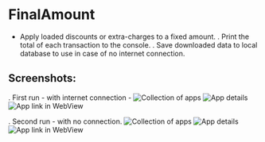 # FinalAmount


* Apply loaded discounts or extra-charges to a fixed amount.
. Print the total of each transaction to the console.
. Save downloaded data to local database to use in case of no internet connection.



## Screenshots:

. First run - with internet connection -
![Collection of apps](images/screenshots/1.gif) ![App details](/images/screenshots/2.gif) ![App link in WebView](/images/screenshots/1.gif)

. Second run - with no connection.
![Collection of apps](images/screenshots/1.gif) ![App details](/images/screenshots/2.gif) ![App link in WebView](/images/screenshots/2.gif)
